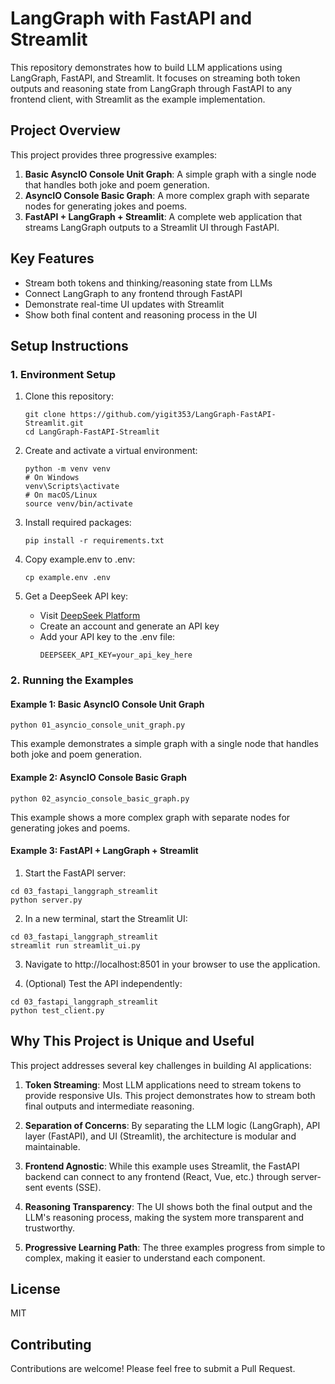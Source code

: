 # LangGraph with FastAPI and Streamlit

This repository demonstrates how to build LLM applications using LangGraph, FastAPI, and Streamlit. It focuses on streaming both token outputs and reasoning state from LangGraph through FastAPI to any frontend client, with Streamlit as the example implementation.

## Project Overview

This project provides three progressive examples:

1. **Basic AsyncIO Console Unit Graph**: A simple graph with a single node that handles both joke and poem generation.
2. **AsyncIO Console Basic Graph**: A more complex graph with separate nodes for generating jokes and poems.
3. **FastAPI + LangGraph + Streamlit**: A complete web application that streams LangGraph outputs to a Streamlit UI through FastAPI.

## Key Features

- Stream both tokens and thinking/reasoning state from LLMs
- Connect LangGraph to any frontend through FastAPI
- Demonstrate real-time UI updates with Streamlit
- Show both final content and reasoning process in the UI

## Setup Instructions

### 1. Environment Setup

1. Clone this repository:
   ```
   git clone https://github.com/yigit353/LangGraph-FastAPI-Streamlit.git
   cd LangGraph-FastAPI-Streamlit
   ```

2. Create and activate a virtual environment:
   ```
   python -m venv venv
   # On Windows
   venv\Scripts\activate
   # On macOS/Linux
   source venv/bin/activate
   ```

3. Install required packages:
   ```
   pip install -r requirements.txt
   ```

4. Copy example.env to .env:
   ```
   cp example.env .env
   ```

5. Get a DeepSeek API key:
   - Visit [DeepSeek Platform](https://platform.deepseek.com/)
   - Create an account and generate an API key
   - Add your API key to the .env file:
     ```
     DEEPSEEK_API_KEY=your_api_key_here
     ```

### 2. Running the Examples

#### Example 1: Basic AsyncIO Console Unit Graph
```
python 01_asyncio_console_unit_graph.py
```
This example demonstrates a simple graph with a single node that handles both joke and poem generation.

#### Example 2: AsyncIO Console Basic Graph
```
python 02_asyncio_console_basic_graph.py
```
This example shows a more complex graph with separate nodes for generating jokes and poems.

#### Example 3: FastAPI + LangGraph + Streamlit

1. Start the FastAPI server:
```
cd 03_fastapi_langgraph_streamlit
python server.py
```

2. In a new terminal, start the Streamlit UI:
```
cd 03_fastapi_langgraph_streamlit
streamlit run streamlit_ui.py
```

3. Navigate to http://localhost:8501 in your browser to use the application.

4. (Optional) Test the API independently:
```
cd 03_fastapi_langgraph_streamlit
python test_client.py
```

## Why This Project is Unique and Useful

This project addresses several key challenges in building AI applications:

1. **Token Streaming**: Most LLM applications need to stream tokens to provide responsive UIs. This project demonstrates how to stream both final outputs and intermediate reasoning.

2. **Separation of Concerns**: By separating the LLM logic (LangGraph), API layer (FastAPI), and UI (Streamlit), the architecture is modular and maintainable.

3. **Frontend Agnostic**: While this example uses Streamlit, the FastAPI backend can connect to any frontend (React, Vue, etc.) through server-sent events (SSE).

4. **Reasoning Transparency**: The UI shows both the final output and the LLM's reasoning process, making the system more transparent and trustworthy.

5. **Progressive Learning Path**: The three examples progress from simple to complex, making it easier to understand each component.

## License

MIT

## Contributing

Contributions are welcome! Please feel free to submit a Pull Request.